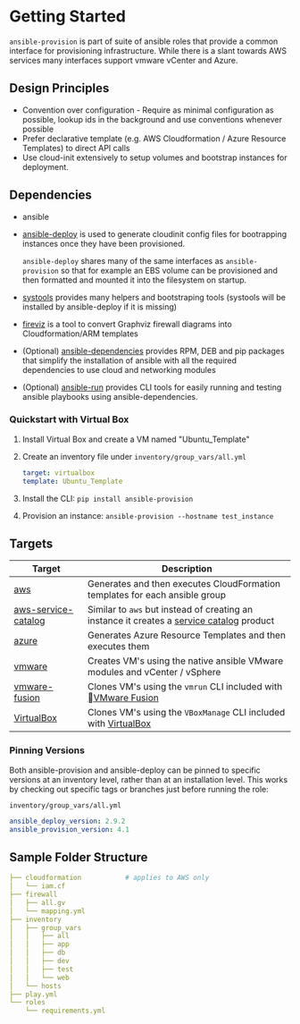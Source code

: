 # Getting Started

`ansible-provision` is part of suite of ansible roles that provide a common interface for provisioning infrastructure.
While there is a slant towards AWS services many interfaces support vmware vCenter and Azure.

## Design Principles

* Convention over configuration - Require as minimal configuration as possible, lookup ids in the background and use conventions whenever possible
* Prefer declarative template (e.g. AWS Cloudformation / Azure Resource Templates) to direct API calls
* Use cloud-init extensively to setup volumes and bootstrap instances for deployment.

## Dependencies

* ansible
* [ansible-deploy](http://www.moshloop.com/ansible-deploy) is used to generate cloudinit config files for bootrapping instances once they have been provisioned.

    `ansible-deploy` shares many of the same interfaces as `ansible-provision` so that for example an EBS volume can be provisioned and then formatted and mounted it into the filesystem on startup.

* [systools](https://github.com/moshloop/systools) provides many helpers and bootstraping tools (systools will be installed by ansible-deploy if it is missing)
* [fireviz](https://github.com/moshloop/fireviz) is a tool to convert Graphviz firewall diagrams into Cloudformation/ARM templates
* (Optional) [ansible-dependencies](https://github.com/moshloop/ansible-dependencies) provides RPM, DEB and pip packages that simplify the installation of ansible with all the required dependencies to use cloud and networking modules
* (Optional) [ansible-run](http://www.moshloop.com/ansible-run) provides CLI tools for easily running and testing ansible playbooks using ansible-dependencies.

### Quickstart with Virtual Box

1. Install Virtual Box and create a VM named "Ubuntu_Template"

2. Create an inventory file under `inventory/group_vars/all.yml`

   ```yaml
   target: virtualbox
   template: Ubuntu_Template
   ```

3. Install the CLI: `pip install ansible-provision`

4. Provision an instance: `ansible-provision --hostname test_instance`

## Targets

| Target              | Description                                                  |
| ------------------- | ------------------------------------------------------------ |
| [aws](./aws)                 | Generates and then executes CloudFormation templates for each ansible group |
| [aws-service-catalog](./aws-service-catalog) | Similar to `aws` but instead of creating an instance it creates a [service catalog](https://aws.amazon.com/servicecatalog/) product |
| [azure](./azure)               | Generates Azure Resource Templates and then executes them    |
| [vmware](./vmware)              | Creates VM's using the native ansible VMware modules and vCenter / vSphere        |
| [vmware-fusion](./vmware-fusion)       | Clones VM's using the `vmrun` CLI included with [VMware Fusion](https://www.vmware.com/products/fusion) |
| [VirtualBox](./virtualbox)         | Clones VM's using the `VBoxManage` CLI included with [VirtualBox](https://www.virtualbox.org/) |



### Pinning Versions

Both ansible-provision and ansible-deploy can be pinned to specific versions at an inventory level, rather than at an installation level. This works by checking out specific tags or branches just before running the role:

`inventory/group_vars/all.yml`

```yaml
ansible_deploy_version: 2.9.2
ansible_provision_version: 4.1
```



## Sample Folder Structure

```yaml
├── cloudformation           # applies to AWS only
│   └── iam.cf
├── firewall
│   ├── all.gv
│   └── mapping.yml
├── inventory
│   ├── group_vars
│   │   ├── all
│   │   ├── app
│   │   ├── db
│   │   ├── dev
│   │   ├── test
│   │   └── web
│   └── hosts
├── play.yml
└── roles
    └── requirements.yml
```
